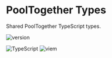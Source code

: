 # PoolTogether Types

Shared PoolTogether TypeScript types.

![version](https://img.shields.io/github/package-json/v/pooltogether/pooltogether-client-monorepo?filename=packages%2Fpt-types%2Fpackage.json&color=brightgreen)

![TypeScript](https://img.shields.io/badge/typescript-%23007ACC.svg?style=flat&logo=typescript&logoColor=white)
![viem](https://img.shields.io/static/v1?label&logo=v&logoColor=white&message=Viem&color=gray)
